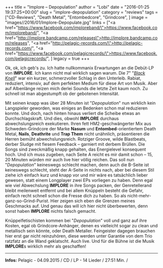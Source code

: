 +++
title = "Implore – Depopulation"
author = "Lobi"
date = "2016-01-25 19:37:25+00:00"
slug = "implore-depopulation"
category = "reviews"
tags = ["CD-Reviews", "Death Metal", "Entombedcore", "Grindcore", ]
image = "images//2016/01/Implore-Depopulate.jpg"
links = ["<a href=\"https://www.facebook.com/imploreband/\">https://www.facebook.com/imploreband/</a>", "<a href=\"http://implore.bandcamp.com/releases\">http://implore.bandcamp.com/releases</a>", "<a href=\"http://pelagic-records.com/\">http://pelagic-records.com/</a>", "<a href=\"https://www.facebook.com/pelagicrecords/\">https://www.facebook.com/pelagicrecords/</a>", ]
legacy = true
+++

Ok, ok, ich geb's zu. Ich hatte nullkommanix Erwartungen an die Debüt-LP von **IMPLORE**. Ich kann nicht mal wirklich sagen warum. Die 7" "_<a href="https://www.youtube.com/watch?v=Sry8k6bmiwE">Black Knell</a>_" war ein kurzer, schmerzvoller Schlag in den Unterleib. Rabiat, reduziert, intensiv, auf dem perfekten Medium für diese Art von Musik. Aber auf Albenlänge reizen mich derlei Sounds die letzte Zeit kaum noch. Zu schnell ist man abgestumpft ob der gebotenen Intensität.

Mit seinen knapp was über 28 Minuten ist "_Depopulation_" nun wirklich kein Langspieler geworden, was einiges an Bedenken schon mal reduzieren konnte. Und doch, nach hinten hinaus verliert die Scheibe etwas an Durchschlagskraft. Und dies, obwohl **IMPLORE** durchaus abwechslungsreich exekutieren. Ihren fett HM2-geschwängerter Mix aus Schweden-Grindcore der Marke **Nasum** und **Entombed**-orientiertem Death Metal, **Nails**, **Deathrite** und **Trap Them** nicht unähnlich, präsentieren die Herren bemüht abwechslungsreich. Rotziger Groove, wilde Blastbeats, derber Sludge mit fiesem Feedback – garniert mit derbem Brüllen. Die Songs sind zweckmäßig knapp gehalten, das Energielevel konsequent hoch. Und ich muss zugeben, nach Seite A reicht es mir damit schon – 15, 20 Minuten würden mir auch live hier völlig reichen. Das soll nun "_Depopulation_" keineswegs schlecht machen, denn auch die B-Seite ist keineswegs schlecht, steht der A-Seite in nichts nach, aber bei diesem Stil ziehe ich einfach kurz und knapp vor und mir wäre es tatsächlich lieber gewesen, statt einem Longplayer zwei EPs vorliegen zu haben. Denn egal wie viel Abwechslung **IMPLORE** in ihre Songs packen, der Genretellerand bleibt meilenweit entfernt und bei allem Knüppeln besteht die Gefahr, einfach recht schnell schon die Fresse dich zu haben. So als nicht-mehr-ganz-so-Grind-Purist. Hier zeigen sich eben die Grenzen meines Geschmacks auf. Und genau das will ich hier nicht überbewerten, denn sonst haben **IMPLORE** nichts falsch gemacht.

Knüppelfetischisten kommen bei "_Depopulation_" voll und ganz auf ihre Kosten, egal ob Grindcore-Anhänger, denen es vielleicht sogar zu clean und metallisch sein könnte, oder Death Metaller. Feingeister dagegen brauchen hier erst gar nicht reinzuhören, diese werden unter Garantie von dem Trio ratzfatz an die Wand geklatscht. Auch live. Und für die Bühne ist die Musik **IMPLORE**s wirklich mehr als geschaffen!



---
**Infos:**
Pelagic - 04.09.2015 / 
CD / LP - 14 Lieder / 27:51 Min. / 
